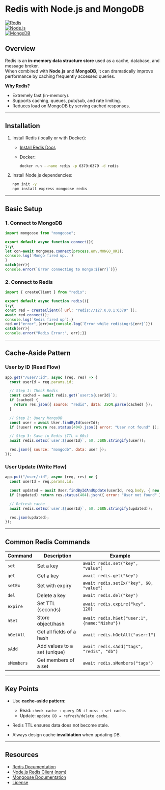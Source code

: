 
# Redis with Node.js and MongoDB

[![Redis](https://img.shields.io/badge/Redis-red?logo=redis&logoColor=white)](https://redis.io/)  
[![Node.js](https://img.shields.io/badge/Node.js-green?logo=node.js&logoColor=white)](https://nodejs.org/)  
[![MongoDB](https://img.shields.io/badge/MongoDB-brightgreen?logo=mongodb&logoColor=white)](https://www.mongodb.com/)  

## Overview
Redis is an **in-memory data structure store** used as a cache, database, and message broker.  
When combined with **Node.js** and **MongoDB**, it can dramatically improve performance by caching frequently accessed queries.

**Why Redis?**
- Extremely fast (in-memory).
- Supports caching, queues, pub/sub, and rate limiting.
- Reduces load on MongoDB by serving cached responses.

---

## Installation

1. Install Redis (locally or with Docker):  
   - [Install Redis Docs](https://redis.io/docs/getting-started/installation/)
     
   - Docker:  
     ```bash
     docker run --name redis -p 6379:6379 -d redis
     ```

2. Install Node.js dependencies:
   ```bash
   npm init -y
   npm install express mongoose redis
   ```


---

## Basic Setup

### 1. Connect to MongoDB

```js
import mongoose from "mongoose";

export default async function connect(){
try{
let con=await mongoose.connect(process.env.MONGO_URI);
console.log(`Mongo fired up..`)
}
catch(err){
console.error(`Error connecting to mongo:${err}`)}}

```

### 2. Connect to Redis

```js
import { createClient } from "redis";

export default async function redis(){
try{
const red = createClient({ url: "redis://127.0.0.1:6379" });
await red.connect();
console.log(`Redis fired up`);}
red.on("error",(err)=>{console.log(`Error while redising:${err}`)})
catch(err){
console.error("Redis Error:", err);}}
```

---

## Cache-Aside Pattern

### User by ID (Read Flow)

```js
app.get("/user/:id", async (req, res) => {
  const userId = req.params.id;

  // Step 1: Check Redis
  const cached = await redis.get(`user:${userId}`);
  if (cached) {
    return res.json({ source: "redis", data: JSON.parse(cached) });
  }

  // Step 2: Query MongoDB
  const user = await User.findById(userId);
  if (!user) return res.status(404).json({ error: "User not found" });

  // Step 3: Save in Redis (TTL = 60s)
  await redis.setEx(`user:${userId}`, 60, JSON.stringify(user));

  res.json({ source: "mongodb", data: user });
});
```

### User Update (Write Flow)

```js
app.put("/user/:id", async (req, res) => {
  const userId = req.params.id;

  const updated = await User.findByIdAndUpdate(userId, req.body, { new: true });
  if (!updated) return res.status(404).json({ error: "User not found" });

  // Refresh cache
  await redis.setEx(`user:${userId}`, 60, JSON.stringify(updated));

  res.json(updated);
});
```

---

## Common Redis Commands

| Command    | Description                  | Example                                      |
| ---------- | ---------------------------- | -------------------------------------------- |
| `set`      | Set a key                    | `await redis.set("key", "value")`            |
| `get`      | Get a key                    | `await redis.get("key")`                     |
| `setEx`    | Set with expiry              | `await redis.setEx("key", 60, "value")`      |
| `del`      | Delete a key                 | `await redis.del("key")`                     |
| `expire`   | Set TTL (seconds)            | `await redis.expire("key", 120)`             |
| `hSet`     | Store object/hash            | `await redis.hSet("user:1", {name:"Nishu"})` |
| `hGetAll`  | Get all fields of a hash     | `await redis.hGetAll("user:1")`              |
| `sAdd`     | Add values to a set (unique) | `await redis.sAdd("tags", "redis", "db")`    |
| `sMembers` | Get members of a set         | `await redis.sMembers("tags")`               |

---

## Key Points

* Use **cache-aside pattern**:

  * Read: `check cache → query DB if miss → set cache`.
  * Update: `update DB → refresh/delete cache`.
* Redis TTL ensures data does not become stale.
* Always design cache **invalidation** when updating DB.

---

## Resources

* [Redis Documentation](https://redis.io/docs/)
* [Node.js Redis Client (npm)](https://www.npmjs.com/package/redis)
* [Mongoose Documentation](https://mongoosejs.com/docs/)
* [License](LICENSE)

